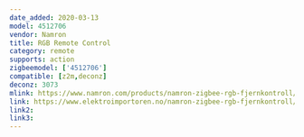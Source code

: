 ```yaml
---
date_added: 2020-03-13
model: 4512706
vendor: Namron
title: RGB Remote Control
category: remote
supports: action
zigbeemodel: ['4512706']
compatible: [z2m,deconz]
deconz: 3073
mlink: https://www.namron.com/products/namron-zigbee-rgb-fjernkontroll/
link: https://www.elektroimportoren.no/namron-zigbee-rgb-fjernkontroll/4512706/Product.html?gtin=7070990327695
link2: 
link3: 
---
```

